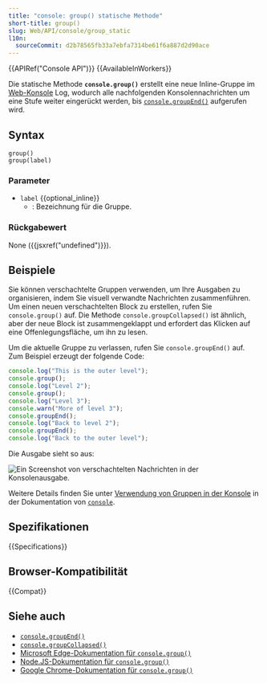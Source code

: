 ```yaml
---
title: "console: group() statische Methode"
short-title: group()
slug: Web/API/console/group_static
l10n:
  sourceCommit: d2b78565fb33a7ebfa7314be61f6a887d2d90ace
---
```


{{APIRef("Console API")}} {{AvailableInWorkers}}

Die statische Methode **`console.group()`** erstellt eine neue Inline-Gruppe im [Web-Konsole](https://firefox-source-docs.mozilla.org/devtools-user/web_console/index.html) Log, wodurch alle nachfolgenden Konsolennachrichten um eine Stufe weiter eingerückt werden, bis [`console.groupEnd()`](/de/docs/Web/API/Console/groupEnd_static) aufgerufen wird.

## Syntax

```js-nolint
group()
group(label)
```

### Parameter

- `label` {{optional_inline}}
  - : Bezeichnung für die Gruppe.

### Rückgabewert

None ({{jsxref("undefined")}}).

## Beispiele

Sie können verschachtelte Gruppen verwenden, um Ihre Ausgaben zu organisieren, indem Sie visuell verwandte Nachrichten zusammenführen. Um einen neuen verschachtelten Block zu erstellen, rufen Sie `console.group()` auf. Die Methode `console.groupCollapsed()` ist ähnlich, aber der neue Block ist zusammengeklappt und erfordert das Klicken auf eine Offenlegungsfläche, um ihn zu lesen.

Um die aktuelle Gruppe zu verlassen, rufen Sie `console.groupEnd()` auf. Zum Beispiel erzeugt der folgende Code:

```js
console.log("This is the outer level");
console.group();
console.log("Level 2");
console.group();
console.log("Level 3");
console.warn("More of level 3");
console.groupEnd();
console.log("Back to level 2");
console.groupEnd();
console.log("Back to the outer level");
```

Die Ausgabe sieht so aus:

![Ein Screenshot von verschachtelten Nachrichten in der Konsolenausgabe.](nesting.png)

Weitere Details finden Sie unter [Verwendung von Gruppen in der Konsole](/de/docs/Web/API/console#using_groups_in_the_console) in der Dokumentation von [`console`](/de/docs/Web/API/Console).

## Spezifikationen

{{Specifications}}

## Browser-Kompatibilität

{{Compat}}

## Siehe auch

- [`console.groupEnd()`](/de/docs/Web/API/Console/groupEnd_static)
- [`console.groupCollapsed()`](/de/docs/Web/API/Console/groupCollapsed_static)
- [Microsoft Edge-Dokumentation für `console.group()`](https://learn.microsoft.com/en-us/microsoft-edge/devtools-guide-chromium/console/api#group)
- [Node.JS-Dokumentation für `console.group()`](https://nodejs.org/docs/latest/api/console.html#consolegrouplabel)
- [Google Chrome-Dokumentation für `console.group()`](https://developer.chrome.com/docs/devtools/console/api/#group)
